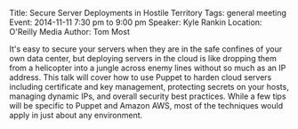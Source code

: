 Title: Secure Server Deployments in Hostile Territory
Tags: general meeting
Event: 2014-11-11 7:30 pm to 9:00 pm
Speaker: Kyle Rankin
Location: O'Reilly Media
Author: Tom Most

It's easy to secure your servers when they are in the safe confines of your
own data center, but deploying servers in the cloud is like dropping them
from a helicopter into a jungle across enemy lines without so much as an IP
address. This talk will cover how to use Puppet to harden cloud servers
including certificate and key management, protecting secrets on your hosts,
managing dynamic IPs, and overall security best practices. While a few tips
will be specific to Puppet and Amazon AWS, most of the techniques would
apply in just about any environment.
